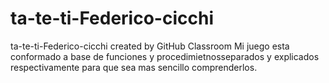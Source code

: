 # ta-te-ti-Federico-cicchi
ta-te-ti-Federico-cicchi created by GitHub Classroom
Mi juego esta  conformado a base de funciones y procedimietnosseparados y explicados respectivamente para que sea mas sencillo 
comprenderlos.
